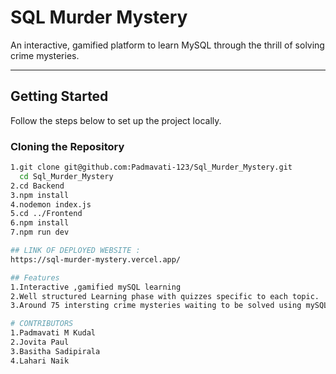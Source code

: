 
# SQL Murder Mystery

An interactive, gamified platform to learn MySQL through the thrill of solving crime mysteries.

---

## Getting Started

Follow the steps below to set up the project locally.

### Cloning the Repository

```bash
1.git clone git@github.com:Padmavati-123/Sql_Murder_Mystery.git 
  cd Sql_Murder_Mystery 
2.cd Backend 
3.npm install
4.nodemon index.js
5.cd ../Frontend
6.npm install
7.npm run dev

## LINK OF DEPLOYED WEBSITE :
https://sql-murder-mystery.vercel.app/

## Features 
1.Interactive ,gamified mySQL learning
2.Well structured Learning phase with quizzes specific to each topic.
3.Around 75 intersting crime mysteries waiting to be solved using mySQL.

# CONTRIBUTORS
1.Padmavati M Kudal
2.Jovita Paul
3.Basitha Sadipirala
4.Lahari Naik
